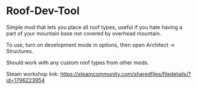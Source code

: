 # Roof-Dev-Tool
Simple mod that lets you place all roof types, useful if you hate having a part of your mountain base not covered by overhead mountain.

To use, turn on development mode in options, then open Architect -> Structures.

Should work with any custom roof types from other mods.

Steam workshop link: https://steamcommunity.com/sharedfiles/filedetails/?id=1796223954
